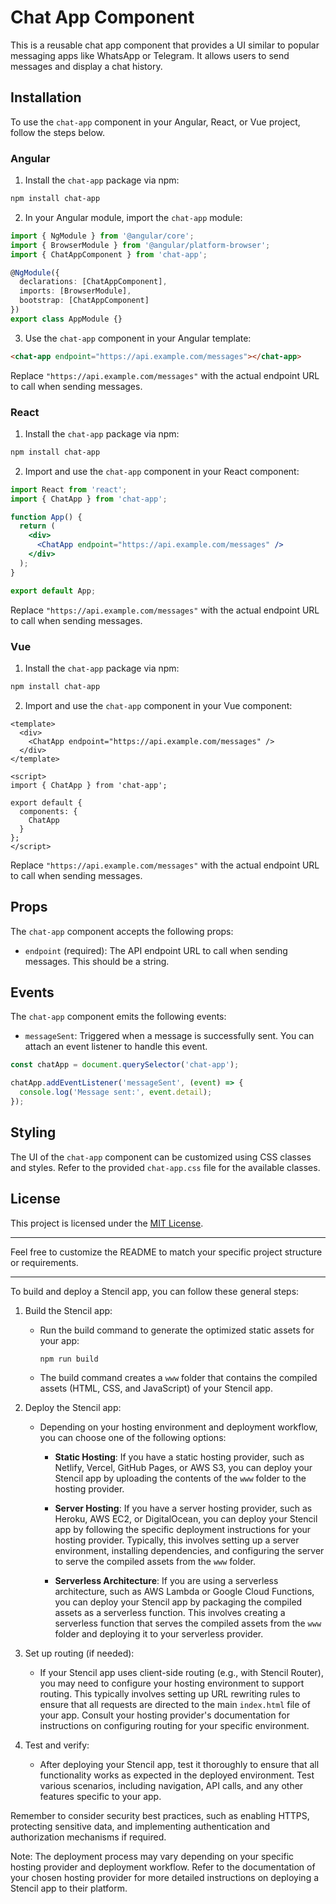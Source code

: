 # Chat App Component

This is a reusable chat app component that provides a UI similar to popular messaging apps like WhatsApp or Telegram. It allows users to send messages and display a chat history.

## Installation

To use the `chat-app` component in your Angular, React, or Vue project, follow the steps below.

### Angular

1. Install the `chat-app` package via npm:

```bash
npm install chat-app
```

2. In your Angular module, import the `chat-app` module:

```typescript
import { NgModule } from '@angular/core';
import { BrowserModule } from '@angular/platform-browser';
import { ChatAppComponent } from 'chat-app';

@NgModule({
  declarations: [ChatAppComponent],
  imports: [BrowserModule],
  bootstrap: [ChatAppComponent]
})
export class AppModule {}
```

3. Use the `chat-app` component in your Angular template:

```html
<chat-app endpoint="https://api.example.com/messages"></chat-app>
```

Replace `"https://api.example.com/messages"` with the actual endpoint URL to call when sending messages.

### React

1. Install the `chat-app` package via npm:

```bash
npm install chat-app
```

2. Import and use the `chat-app` component in your React component:

```jsx
import React from 'react';
import { ChatApp } from 'chat-app';

function App() {
  return (
    <div>
      <ChatApp endpoint="https://api.example.com/messages" />
    </div>
  );
}

export default App;
```

Replace `"https://api.example.com/messages"` with the actual endpoint URL to call when sending messages.

### Vue

1. Install the `chat-app` package via npm:

```bash
npm install chat-app
```

2. Import and use the `chat-app` component in your Vue component:

```vue
<template>
  <div>
    <ChatApp endpoint="https://api.example.com/messages" />
  </div>
</template>

<script>
import { ChatApp } from 'chat-app';

export default {
  components: {
    ChatApp
  }
};
</script>
```

Replace `"https://api.example.com/messages"` with the actual endpoint URL to call when sending messages.

## Props

The `chat-app` component accepts the following props:

- `endpoint` (required): The API endpoint URL to call when sending messages. This should be a string.

## Events

The `chat-app` component emits the following events:

- `messageSent`: Triggered when a message is successfully sent. You can attach an event listener to handle this event.

```javascript
const chatApp = document.querySelector('chat-app');

chatApp.addEventListener('messageSent', (event) => {
  console.log('Message sent:', event.detail);
});
```

## Styling

The UI of the `chat-app` component can be customized using CSS classes and styles. Refer to the provided `chat-app.css` file for the available classes.

## License

This project is licensed under the [MIT License](LICENSE).

---

Feel free to customize the README to match your specific project structure or requirements.

----

To build and deploy a Stencil app, you can follow these general steps:

1. Build the Stencil app:
   - Run the build command to generate the optimized static assets for your app:
     ```bash
     npm run build
     ```
   - The build command creates a `www` folder that contains the compiled assets (HTML, CSS, and JavaScript) of your Stencil app.

2. Deploy the Stencil app:
   - Depending on your hosting environment and deployment workflow, you can choose one of the following options:

     - **Static Hosting**: If you have a static hosting provider, such as Netlify, Vercel, GitHub Pages, or AWS S3, you can deploy your Stencil app by uploading the contents of the `www` folder to the hosting provider.

     - **Server Hosting**: If you have a server hosting provider, such as Heroku, AWS EC2, or DigitalOcean, you can deploy your Stencil app by following the specific deployment instructions for your hosting provider. Typically, this involves setting up a server environment, installing dependencies, and configuring the server to serve the compiled assets from the `www` folder.

     - **Serverless Architecture**: If you are using a serverless architecture, such as AWS Lambda or Google Cloud Functions, you can deploy your Stencil app by packaging the compiled assets as a serverless function. This involves creating a serverless function that serves the compiled assets from the `www` folder and deploying it to your serverless provider.

3. Set up routing (if needed):
   - If your Stencil app uses client-side routing (e.g., with Stencil Router), you may need to configure your hosting environment to support routing. This typically involves setting up URL rewriting rules to ensure that all requests are directed to the main `index.html` file of your app. Consult your hosting provider's documentation for instructions on configuring routing for your specific environment.

4. Test and verify:
   - After deploying your Stencil app, test it thoroughly to ensure that all functionality works as expected in the deployed environment. Test various scenarios, including navigation, API calls, and any other features specific to your app.

Remember to consider security best practices, such as enabling HTTPS, protecting sensitive data, and implementing authentication and authorization mechanisms if required.

Note: The deployment process may vary depending on your specific hosting provider and deployment workflow. Refer to the documentation of your chosen hosting provider for more detailed instructions on deploying a Stencil app to their platform.